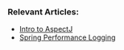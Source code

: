 ### Relevant Articles:
- [Intro to AspectJ](http://www.nklkarthi.com/aspectj)
- [Spring Performance Logging](http://www.nklkarthi.com/spring-performance-logging)
